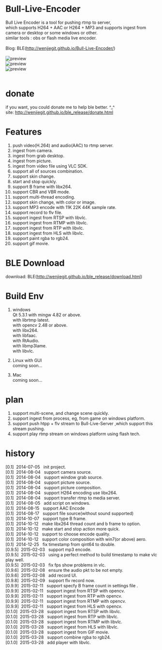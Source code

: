 Bull-Live-Encoder
=================
Bull Live Encoder is a tool for pushing rtmp to server,<br/>
which supports H264 + AAC or H264 + MP3 and supports ingest from camera or desktop or some windows or other.<br/>
similar tools : obs or flash media live encoder.<br/>
<br/>
Blog: BLE(http://wenjiegit.github.io/Bull-Live-Encoder/)<br/>
<br/>
![preview](https://github.com/wenjiegit/Bull-Live-Encoder/blob/master/trunk/images/ble_001.png)<br/>
![preview](https://github.com/wenjiegit/Bull-Live-Encoder/blob/master/trunk/images/ble_002.png)<br/>
![preview](https://github.com/wenjiegit/Bull-Live-Encoder/blob/master/trunk/images/ble_003.png)<br/>
<br/>

donate
=================
if you want, you could donate me to help ble better. ^_^<br/>
site: http://wenjiegit.github.io/ble_release/donate.html<br/>

Features
=================
1.  push video(H.264) and audio(AAC) to rtmp server.<br/>
2.  ingest from camera.<br/>
3.  ingest from grab desktop.<br/>
4.  ingest from picture.<br/>
5.  ingest from video file using VLC SDK.<br/>
6.  support all of sources combination.<br/>
7.  support skin change.<br/>
8.  start and stop quickly.<br/>
9.  support B frame with libx264.<br/>
10. support CBR and VBR mode.
11. support multi-thread encoding.
12. support skin change, with color or image.
13. support MP3 encode with 11K 22K  44K sample rate.
14. support record to flv file.
15. support ingest from RTSP with libvlc.
16. support ingest from RTMP with libvlc.
17. support ingest from RTP with libvlc.
18. support ingest from HLS with libvlc.
19. support paint rgba to rgb24.
20. support gif movie.

BLE Download
=================
download: BLE(http://wenjiegit.github.io/ble_release/download.html)

Build Env
=================
1. windows<br/>
    Qt 5.3.1 with mingw 4.82 or above.<br/>
    with librtmp latest.<br/>
    with opencv 2.48 or above.<br/>
    with libx264.<br/>
    with libfaac.<br/>
    with RtAudio.<br/>
	with libmp3lame.<br/>
	with libvlc.<br/>

2. Linux with GUI<br/>
    coming soon...<br/>

3. Mac<br/>
    coming soon...<br/>

plan
=================
1.  support multi-scene, and change scene quickly.
2.  support ingest from process, eg, from game on windows platform.
3.  support push htpp + flv stream to Bull-Live-Server ,which support this stream pushing.
4.	support play rtmp stream on windows platform using flash tech.

history
=================
[0.1]&nbsp;&nbsp;2014-07-05&nbsp;&nbsp;&nbsp;init project.<br/>
[0.1]&nbsp;&nbsp;2014-08-04&nbsp;&nbsp;&nbsp;support camera source.<br/>
[0.1]&nbsp;&nbsp;2014-08-04&nbsp;&nbsp;&nbsp;support window grab source.<br/>
[0.1]&nbsp;&nbsp;2014-08-04&nbsp;&nbsp;&nbsp;support picture source.<br/>
[0.1]&nbsp;&nbsp;2014-08-04&nbsp;&nbsp;&nbsp;support picture composition.<br/>
[0.1]&nbsp;&nbsp;2014-08-04&nbsp;&nbsp;&nbsp;support H264 encoding use libx264.<br/>
[0.1]&nbsp;&nbsp;2014-08-04&nbsp;&nbsp;&nbsp;support transfer rtmp to media server.<br/>
[0.1]&nbsp;&nbsp;2014-08-05&nbsp;&nbsp;&nbsp;add script on windows.<br/>
[0.1]&nbsp;&nbsp;2014-08-15&nbsp;&nbsp;&nbsp;support AAC Encode<br/>
[0.1]&nbsp;&nbsp;2014-08-17&nbsp;&nbsp;&nbsp;support file source(without sound supported)<br/>
[0.1]&nbsp;&nbsp;2014-10-07&nbsp;&nbsp;&nbsp;support type B frame.<br/>
[0.1]&nbsp;&nbsp;2014-10-12&nbsp;&nbsp;&nbsp;make libx264 thread count and b frame to option.<br/>
[0.1]&nbsp;&nbsp;2014-10-12&nbsp;&nbsp;&nbsp;make start and stop action more quick.<br/>
[0.1]&nbsp;&nbsp;2014-10-12&nbsp;&nbsp;&nbsp;support to choose encode quality.<br/>
[0.1]&nbsp;&nbsp;2014-10-12&nbsp;&nbsp;&nbsp;support color composition with win7(or above) aero.<br/>
[0.1]&nbsp;&nbsp;2014-12-25&nbsp;&nbsp;&nbsp;fix timestamp from qint64 to double.<br/>
[0.9.5]&nbsp;&nbsp;2015-02-03&nbsp;&nbsp;&nbsp;support mp3 encode.<br/>
[0.9.5]&nbsp;&nbsp;2015-02-03&nbsp;&nbsp;&nbsp;using a perfect method to build timestamp to make vlc play well.<br/>
[0.9.5]&nbsp;&nbsp;2015-02-03&nbsp;&nbsp;&nbsp;fix fps show problems in vlc.<br/>
[0.9.6]&nbsp;&nbsp;2015-02-08&nbsp;&nbsp;&nbsp;ensure the audio pkt to be not empty.<br/>
[0.9.6]&nbsp;&nbsp;2015-02-08&nbsp;&nbsp;&nbsp;add record UI.<br/>
[0.9.8]&nbsp;&nbsp;2015-02-09&nbsp;&nbsp;&nbsp;support flv record now.<br/>
[0.9.9]&nbsp;&nbsp;2015-02-11&nbsp;&nbsp;&nbsp;support specfy B frame count in settings file .<br/>
[0.9.9]&nbsp;&nbsp;2015-02-11&nbsp;&nbsp;&nbsp;support ingest from RTSP  with opencv.<br/>
[0.9.9]&nbsp;&nbsp;2015-02-11&nbsp;&nbsp;&nbsp;support ingest from RTP  with opencv.<br/>
[0.9.9]&nbsp;&nbsp;2015-02-11&nbsp;&nbsp;&nbsp;support ingest from RTMP  with opencv.<br/>
[0.9.9]&nbsp;&nbsp;2015-02-11&nbsp;&nbsp;&nbsp;support ingest from HLS  with opencv.<br/>
[0.1.0]&nbsp;&nbsp;2015-03-28&nbsp;&nbsp;&nbsp;support ingest from RTSP  with libvlc.<br/>
[0.1.0]&nbsp;&nbsp;2015-03-28&nbsp;&nbsp;&nbsp;support ingest from RTP  with libvlc.<br/>
[0.1.0]&nbsp;&nbsp;2015-03-28&nbsp;&nbsp;&nbsp;support ingest from RTMP  with libvlc.<br/>
[0.1.0]&nbsp;&nbsp;2015-03-28&nbsp;&nbsp;&nbsp;support ingest from HLS  with libvlc.<br/>
[0.1.0]&nbsp;&nbsp;2015-03-28&nbsp;&nbsp;&nbsp;support ingest from GIF movie.<br/>
[0.1.0]&nbsp;&nbsp;2015-03-28&nbsp;&nbsp;&nbsp;support combine rgba to rgb24.<br/>
[0.1.0]&nbsp;&nbsp;2015-03-28&nbsp;&nbsp;&nbsp;add player with libvlc.<br/>